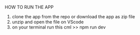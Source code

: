 HOW TO RUN THE APP

1. clone the app from the repo or download the app as zip file
2. unzip and open the file on VScode
3. on your terminal run this cml >> npm run dev
